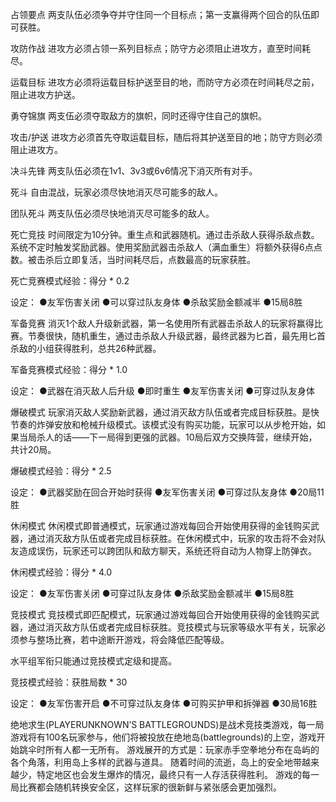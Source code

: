 占领要点
两支队伍必须争夺并守住同一个目标点；第一支赢得两个回合的队伍即可获胜。

攻防作战
进攻方必须占领一系列目标点；防守方必须阻止进攻方，直至时间耗尽。

运载目标
进攻方必须将运载目标护送至目的地，而防守方必须在时间耗尽之前，阻止进攻方护送。

勇夺锦旗
两支伍必须夺取敌方的旗帜，同时还得守住自己的旗帜。

攻击/护送
进攻方必须首先夺取运载目标，随后将其护送至目的地；防守方则必须阻止进攻方。

决斗先锋
两支队伍必须在1v1、3v3或6v6情况下消灭所有对手。

死斗
自由混战，玩家必须尽快地消灭尽可能多的敌人。

团队死斗
两支队伍必须尽快地消灭尽可能多的敌人。

死亡竞技
时间限定为10分钟。重生点和武器随机。通过击杀敌人获得杀敌点数。系统不定时触发奖励武器。使用奖励武器击杀敌人（满血重生）将额外获得6点点数。被击杀后立即复活，当时间耗尽后，点数最高的玩家获胜。

死亡竞赛模式经验：得分 * 0.2

设定：
●友军伤害关闭
●可以穿过队友身体
●杀敌奖励金额减半
●15局8胜

军备竞赛
消灭1个敌人升级新武器，第一名使用所有武器击杀敌人的玩家将赢得比赛。节奏很快，随机重生，通过击杀敌人升级武器，最终武器为匕首，最先用匕首杀敌的小组获得胜利，总共26种武器。

军备竞赛模式经验：得分 * 1.0

设定：
●武器在消灭敌人后升级
●即时重生
●友军伤害关闭
●可穿过队友身体

爆破模式
玩家消灭敌人奖励新武器，通过消灭敌方队伍或者完成目标获胜。是快节奏的炸弹安放和枪械升级模式。该模式没有购买功能，玩家可以从步枪开始，如果当局杀人的话——下一局得到更强的武器。10局后双方交换阵营，继续开始，共计20局。

爆破模式经验：得分 * 2.5

设定：
●武器奖励在回合开始时获得
●友军伤害关闭
●可穿过队友身体
●20局11胜

休闲模式
休闲模式即普通模式，玩家通过游戏每回合开始使用获得的金钱购买武器，通过消灭敌方队伍或者完成目标获胜。在休闲模式中，玩家的攻击将不会对队友造成误伤，玩家还可以跨团队和敌方聊天，系统还将自动为人物穿上防弹衣。

休闲模式经验：得分 * 4.0

设定：
●友军伤害关闭
●可穿过队友身体
●杀敌奖励金额减半
●15局8胜

竞技模式
竞技模式即匹配模式，玩家通过游戏每回合开始使用获得的金钱购买武器，通过消灭敌方队伍或者完成目标获胜。竞技模式与玩家等级水平有关，玩家必须参与整场比赛，若中途断开游戏，将会降低匹配等级。

水平组军衔只能通过竞技模式定级和提高。

竞技模式经验：获胜局数 * 30

设定：
●友军伤害开启
●不可穿过队友身体
●可购买护甲和拆弹器
●30局16胜

绝地求生(PLAYERUNKNOWN’S BATTLEGROUNDS)是战术竞技类游戏，每一局游戏将有100名玩家参与，他们将被投放在绝地岛(battlegrounds)的上空，游戏开始跳伞时所有人都一无所有。
游戏展开的方式是：玩家赤手空拳地分布在岛屿的各个角落，利用岛上多样的武器与道具。
随着时间的流逝，岛上的安全地带越来越少，特定地区也会发生爆炸的情况，最终只有一人存活获得胜利。
游戏的每一局比赛都会随机转换安全区，这样玩家的很新鲜与紧张感会更加强烈。